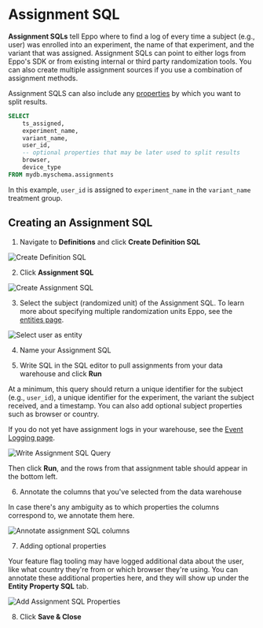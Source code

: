 # Assignment SQL

**Assignment SQLs** tell Eppo where to find a log of every time a subject (e.g., user) was enrolled into an experiment, the name of that experiment, and the variant that was assigned. Assignment SQLs can point to either logs from Eppo's SDK or from existing internal or third party randomization tools. You can also create multiple assignment sources if you use a combination of assignment methods.

Assignment SQLS can also include any [properties](./property-sql.md) by which you want to split results.

```sql
SELECT
    ts_assigned,
    experiment_name,
    variant_name,
    user_id,
    -- optional properties that may be later used to split results
    browser, 
    device_type
FROM mydb.myschema.assignments
```

In this example, `user_id` is assigned to `experiment_name` in the `variant_name` treatment group.

## Creating an Assignment SQL

1. Navigate to **Definitions** and click **Create Definition SQL**

![Create Definition SQL](/img/building-experiments/create-definition-sql.png)

2. Click **Assignment SQL**

![Create Assignment SQL](/img/building-experiments/create-assignment-sql.png)

3. Select the subject (randomized unit) of the Assignment SQL. To learn more about specifying multiple randomization units Eppo, see the [entities page](/data-management/entities).

![Select user as entity](/img/building-experiments/select-user-as-entity.png)

4. Name your Assignment SQL

5. Write SQL in the SQL editor to pull assignments from your data warehouse and click **Run**

At a minimum, this query should return a unique identifier for the subject (e.g., `user_id`), a unique identifier for the experiment, the variant the subject received, and a timestamp. You can also add optional subject properties such as browser or country.

If you do not yet have assignment logs in your warehouse, see the [Event Logging page](/how-tos/event-logging).

![Write Assignment SQL Query](/img/building-experiments/add-assignment-sql-query.png)

Then click **Run**, and the rows from that assignment table should appear in the bottom left.

6. Annotate the columns that you've selected from the data warehouse

In case there's any ambiguity as to which properties the columns correspond to, we annotate them here.

![Annotate assignment SQL columns](/img/building-experiments/annotate-assignment-sql-columns.png)

7. Adding optional properties

Your feature flag tooling may have logged additional data about the user, like what country they're from or which browser they're using. You can annotate these additional properties here, and they will show up under the **Entity Property SQL** tab.

<!-- <img src="https://firebasestorage.googleapis.com/v0/b/eppo-documentation-images.appspot.com/o/add-assignment-sql-dimensions.png?alt=media&token=dfd583db-4ea7-4013-b5fc-d90612118738" width="500" height="200"/> -->

![Add Assignment SQL Properties](/img/building-experiments/add-assignment-sql-dimensions.png)

8. Click **Save & Close**
